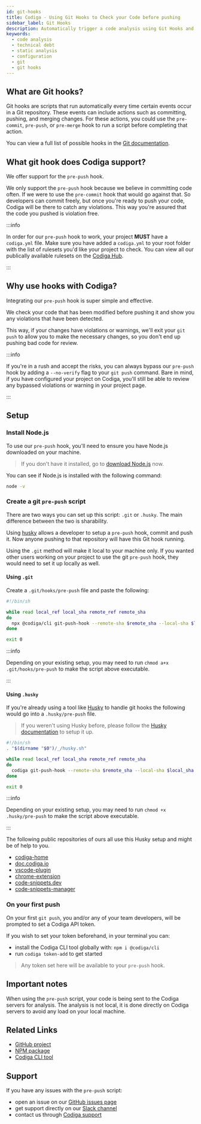 ```yaml
---
id: git-hooks
title: Codiga - Using Git Hooks to Check your Code before pushing
sidebar_label: Git Hooks
description: Automatically trigger a code analysis using Git Hooks and ensure that your code meets your code quality criteria.
keywords:
  - code analysis
  - technical debt
  - static analysis
  - configuration
  - git
  - git hooks
---
```


## What are Git hooks?

Git hooks are scripts that run automatically every time certain events occur in a Git repository.
These events can include actions such as committing, pushing, and merging changes. For these actions,
you could use the `pre-commit`, `pre-push`, or `pre-merge` hook to run a script before completing that action.

You can view a full list of possible hooks in the [Git documentation](https://git-scm.com/docs/githooks).

## What git hook does Codiga support?

We offer support for the `pre-push` hook.

We only support the `pre-push` hook because we believe in committing code often. If we were to use the
`pre-commit` hook that would go against that. So developers can commit freely, but once you're ready to
push your code, Codiga will be there to catch any violations. This way you're assured that the code you
pushed is violation free.

:::info

In order for our `pre-push` hook to work, your project **MUST** have
a `codiga.yml` file. Make sure you have added a `codiga.yml` to your root folder with the
list of rulesets you'd like your project to check. You can view all our publically available rulesets
on the [Codiga Hub](https://app.codiga.io/hub/rulesets).

:::

## Why use hooks with Codiga?

Integrating our `pre-push` hook is super simple and effective.

We check your code that has been modified before pushing it and show you any violations that have
been detected.

This way, if your changes have violations or warnings, we'll exit your `git push` to allow you to
make the necessary changes, so you don't end up pushing bad code for review.

:::info

If you're in a rush and accept the risks, you can always bypass our `pre-push` hook by adding
a `--no-verify` flag to your `git push` command. Bare in mind, if you have configured your project
on Codiga, you'll still be able to review any bypassed violations or warning in your project page.

:::

## Setup

### Install Node.js

To use our `pre-push` hook, you'll need to ensure you have Node.js downloaded on your machine.

> If you don't have it installed, go to [download Node.js](https://nodejs.org/en/download/) now.

You can see if Node.js is installed with the following command:

```bash
node -v
```

### Create a git `pre-push` script

There are two ways you can set up this script: `.git` or `.husky`. The main difference between the two is sharability.

Using [husky](https://github.com/typicode/husky) allows a developer to setup a `pre-push` hook, commit and push it. Now anyone pushing to that repository will have this Git hook running.

Using the `.git` method will make it local to your machine only. If you wanted other users working on your project to use the git `pre-push` hook, they would need to set it up locally as well.

#### Using `.git`

Create a `.git/hooks/pre-push` file and paste the following:

```bash
#!/bin/sh

while read local_ref local_sha remote_ref remote_sha
do
  npx @codiga/cli git-push-hook --remote-sha $remote_sha --local-sha $local_sha
done

exit 0
```

:::info

Depending on your existing setup, you may need to run `chmod a+x .git/hooks/pre-push`
to make the script above executable.

:::

#### Using `.husky`

If you're already using a tool like [Husky](https://github.com/typicode/husky) to handle git hooks the following would go into a `.husky/pre-push` file.

> If you weren't using Husky before, please follow the [Husky documentation](https://github.com/typicode/husky) to setup it up.

```bash
#!/bin/sh
. "$(dirname "$0")/_/husky.sh"

while read local_ref local_sha remote_ref remote_sha
do
  codiga git-push-hook --remote-sha $remote_sha --local-sha $local_sha
done

exit 0
```

:::info

Depending on your existing setup, you may need to run `chmod +x .husky/pre-push`
to make the script above executable.

:::

The following public repositories of ours all use this Husky setup and might be of help to you.

- [codiga-home](https://github.com/codiga/codiga-home)
- [doc.codiga.io](https://github.com/codiga/doc.codiga.io)
- [vscode-plugin](https://github.com/codiga/vscode-plugin)
- [chrome-extension](https://github.com/codiga/chrome-extension)
- [code-snippets.dev](https://github.com/codiga/code-snippets.dev)
- [code-snippets-manager](https://github.com/codiga/code-snippets-manager)

### On your first push

On your first `git push`, you and/or any of your team developers, will be prompted to set a Codiga API token.

If you wish to set your token beforehand, in your terminal you can:

- install the Codiga CLI tool globally with: `npm i @codiga/cli`
- run `codiga token-add` to get started

> Any token set here will be available to your `pre-push` hook.

## Important notes

When using the `pre-push` script, your code is being sent to the Codiga
servers for analysis. The analysis is not local, it is done directly
on Codiga servers to avoid any load on your local machine.

## Related Links

- [GitHub project](https://github.com/codiga/codiga-cli)
- [NPM package](https://www.npmjs.com/package/@codiga/cli)
- [Codiga CLI tool](/docs/cli)

## Support

If you have any issues with the `pre-push` script:

- open an issue on our [GitHub issues page](https://github.com/codiga/codiga-cli/issues)
- get support directly on our [Slack channel](https://join.slack.com/t/codigahq/shared_invite/zt-9hvmfwie-9BUVFwZDwvpIGlkHv2mzYQ)
- contact us through [Codiga support](https://www.codiga.io/contact-us/)
